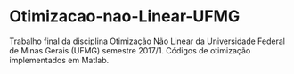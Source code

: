# Otimizacao-nao-Linear-UFMG
Trabalho final da disciplina Otimização Não Linear da Universidade Federal de Minas Gerais (UFMG) semestre 2017/1.
Códigos de otimização implementados em Matlab.
